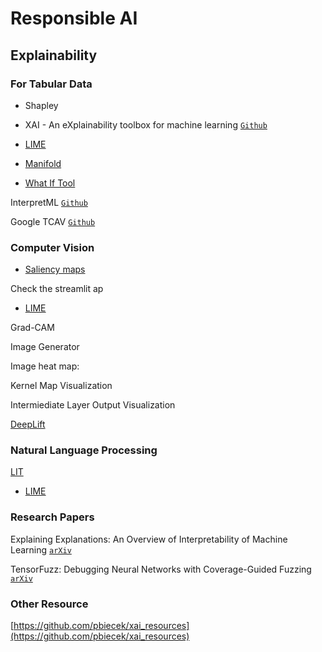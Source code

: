 # Responsible AI

## Explainability

### For Tabular Data

* Shapley

* XAI - An eXplainability toolbox for machine learning [`Github`](https://github.com/EthicalML/xai)

* [LIME](https://github.com/marcotcr/lime)


* [Manifold]()

* [What If Tool](https://pair-code.github.io/what-if-tool/)

InterpretML [`Github`](https://github.com/interpretml/interpret)

Google TCAV [`Github`](https://github.com/tensorflow/tcav)



### Computer Vision

* [Saliency maps](https://www.kaggle.com/ernie55ernie/mnist-with-keras-visualization-and-saliency-map)

Check the streamlit ap

* [LIME](https://github.com/marcotcr/lime)

Grad-CAM

Image Generator

Image heat map:

Kernel Map Visualization

Intermiediate Layer Output Visualization 

[DeepLift]()


### Natural Language Processing

[LIT]()

* [LIME](https://github.com/marcotcr/lime)




### Research Papers

Explaining Explanations: An Overview of Interpretability of Machine Learning [`arXiv`](https://arxiv.org/abs/1806.00069)

TensorFuzz: Debugging Neural Networks with Coverage-Guided Fuzzing [`arXiv`](https://arxiv.org/abs/1807.10875)

### Other Resource

[https://github.com/pbiecek/xai_resources](https://github.com/pbiecek/xai_resources)
